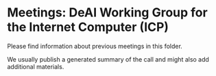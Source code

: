 # Meetings: DeAI Working Group for the Internet Computer (ICP)

Please find information about previous meetings in this folder.

We usually publish a generated summary of the call and might also add additional materials.